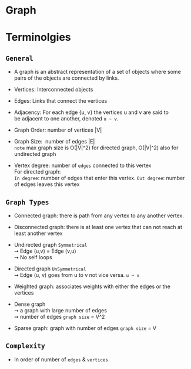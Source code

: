 # Graph

# Terminolgies

## `General`
- A graph is an abstract representation of a set of objects where some pairs of the objects are connected by links. 
- Vertices: Interconnected objects 
- Edges: Links that connect the vertices  
- Adjacency: For each edge {u, v} the vertices u and v are said to be adjacent to one another, denoted `u ~ v`.
- Graph Order: number of vertices |V|
- Graph Size:  number of edges |E| <br>
  `note` max graph size is O(|V|^2) for directed graph, O(|V|^2) also for undirected graph 
  
- Vertex degree: number of `edges` connected to this vertex <br>
  For directed graph: <br>
  `In degree`: number of edges that enter this vertex.
  `Out degree`: number of edges leaves this vertex
  
## `Graph Types` 
- Connected graph: there is path from any vertex to any another vertex.
- Disconnected graph: there is at least one vertex that can not reach at least another vertex
- Undirected graph `Symmetrical` <br>
  ➙ Edge (u,v) = Edge (v,u) <br>
  ➙ No self loops <br>

- Directed graph `UnSymmetrical` <br>
  ➙ Edge (u, v) goes from u to v not vice versa. `u ➙ v`

- Weighted graph: associates weights with either the edges or the vertices

- Dense graph <br> 
  ➙ a graph with large number of edges <br>
  ➙ number of edges `graph size` = V^2 <br>
  
- Sparse graph: graph with number of edges `graph size` = V 

## `Complexity`
- In order of number of `edges` & `vertices`
